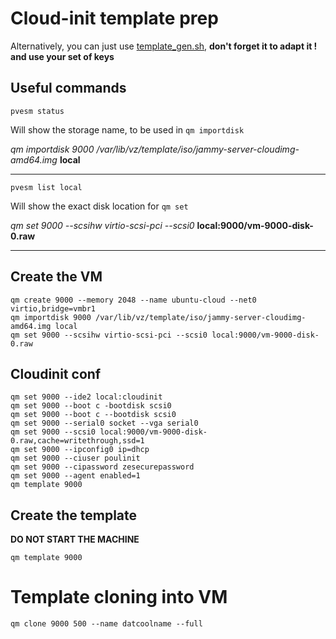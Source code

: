 # Cloud-init template prep

Alternatively, you can just use [template_gen.sh](template_gen.sh), **don't forget it to adapt it ! and use your set of keys**

## Useful commands

```pvesm status```

Will show the storage name, to be used in `qm importdisk`

*qm importdisk 9000 /var/lib/vz/template/iso/jammy-server-cloudimg-amd64.img* **local**

---

```pvesm list local```

Will show the exact disk location for `qm set`

*qm set 9000 --scsihw virtio-scsi-pci --scsi0* **local:9000/vm-9000-disk-0.raw**

---

## Create the VM

    qm create 9000 --memory 2048 --name ubuntu-cloud --net0 virtio,bridge=vmbr1
    qm importdisk 9000 /var/lib/vz/template/iso/jammy-server-cloudimg-amd64.img local
    qm set 9000 --scsihw virtio-scsi-pci --scsi0 local:9000/vm-9000-disk-0.raw

## Cloudinit conf

    qm set 9000 --ide2 local:cloudinit
    qm set 9000 --boot c -bootdisk scsi0
    qm set 9000 --boot c --bootdisk scsi0
    qm set 9000 --serial0 socket --vga serial0
    qm set 9000 --scsi0 local:9000/vm-9000-disk-0.raw,cache=writethrough,ssd=1
    qm set 9000 --ipconfig0 ip=dhcp
    qm set 9000 --ciuser poulinit
    qm set 9000 --cipassword zesecurepassword
    qm set 9000 --agent enabled=1
    qm template 9000
    

## Create the template

**DO NOT START THE MACHINE**

    qm template 9000

# Template cloning into VM

    qm clone 9000 500 --name datcoolname --full

